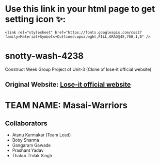 # Use this link in your html page to get setting icon ✨:
```
<link rel="stylesheet" href="https://fonts.googleapis.com/css2?family=Material+Symbols+Outlined:opsz,wght,FILL,GRAD@48,700,1,0" />
```



# snotty-wash-4238
Construct Week Group Project of Unit-3 (Clone of lose-it official website)

## Original Website: [Lose-it official website](https://loseit.com/)


# TEAM NAME: Masai-Warriors

## Collaborators
- Atanu Karmakar (Team Lead)
- Boby Sharma
- Gangaram Gawade
- Prashant Yadav
- Thakur Thilak Singh
